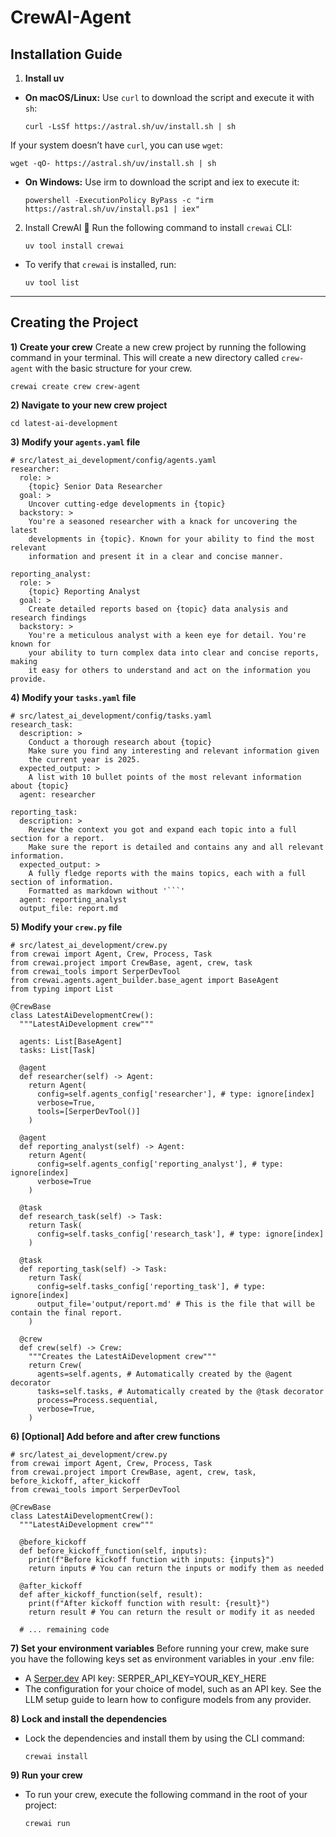 # CrewAI-Agent
## Installation Guide
1) **Install uv**
- **On macOS/Linux:** Use `curl` to download the script and execute it with `sh`:
   ```
   curl -LsSf https://astral.sh/uv/install.sh | sh
   ```
If your system doesn’t have `curl`, you can use `wget`:
   ```
   wget -qO- https://astral.sh/uv/install.sh | sh
   ```
- **On Windows:** Use irm to download the script and iex to execute it:
   ```
   powershell -ExecutionPolicy ByPass -c "irm https://astral.sh/uv/install.ps1 | iex"
   ```

2) Install CrewAI 🚀
   Run the following command to install `crewai` CLI:
   ```
   uv tool install crewai
   ```
- To verify that `crewai` is installed, run:
  ```
  uv tool list
  ```

---

## Creating the Project
**1) Create your crew**
Create a new crew project by running the following command in your terminal. This will create a new directory called `crew-agent` with the basic structure for your crew.
```
crewai create crew crew-agent
```

**2) Navigate to your new crew project**
```
cd latest-ai-development
```

**3) Modify your `agents.yaml` file**
```
# src/latest_ai_development/config/agents.yaml
researcher:
  role: >
    {topic} Senior Data Researcher
  goal: >
    Uncover cutting-edge developments in {topic}
  backstory: >
    You're a seasoned researcher with a knack for uncovering the latest
    developments in {topic}. Known for your ability to find the most relevant
    information and present it in a clear and concise manner.

reporting_analyst:
  role: >
    {topic} Reporting Analyst
  goal: >
    Create detailed reports based on {topic} data analysis and research findings
  backstory: >
    You're a meticulous analyst with a keen eye for detail. You're known for
    your ability to turn complex data into clear and concise reports, making
    it easy for others to understand and act on the information you provide.
```
**4) Modify your `tasks.yaml` file**
```
# src/latest_ai_development/config/tasks.yaml
research_task:
  description: >
    Conduct a thorough research about {topic}
    Make sure you find any interesting and relevant information given
    the current year is 2025.
  expected_output: >
    A list with 10 bullet points of the most relevant information about {topic}
  agent: researcher

reporting_task:
  description: >
    Review the context you got and expand each topic into a full section for a report.
    Make sure the report is detailed and contains any and all relevant information.
  expected_output: >
    A fully fledge reports with the mains topics, each with a full section of information.
    Formatted as markdown without '```'
  agent: reporting_analyst
  output_file: report.md
```
**5) Modify your `crew.py` file**
```
# src/latest_ai_development/crew.py
from crewai import Agent, Crew, Process, Task
from crewai.project import CrewBase, agent, crew, task
from crewai_tools import SerperDevTool
from crewai.agents.agent_builder.base_agent import BaseAgent
from typing import List

@CrewBase
class LatestAiDevelopmentCrew():
  """LatestAiDevelopment crew"""

  agents: List[BaseAgent]
  tasks: List[Task]

  @agent
  def researcher(self) -> Agent:
    return Agent(
      config=self.agents_config['researcher'], # type: ignore[index]
      verbose=True,
      tools=[SerperDevTool()]
    )

  @agent
  def reporting_analyst(self) -> Agent:
    return Agent(
      config=self.agents_config['reporting_analyst'], # type: ignore[index]
      verbose=True
    )

  @task
  def research_task(self) -> Task:
    return Task(
      config=self.tasks_config['research_task'], # type: ignore[index]
    )

  @task
  def reporting_task(self) -> Task:
    return Task(
      config=self.tasks_config['reporting_task'], # type: ignore[index]
      output_file='output/report.md' # This is the file that will be contain the final report.
    )

  @crew
  def crew(self) -> Crew:
    """Creates the LatestAiDevelopment crew"""
    return Crew(
      agents=self.agents, # Automatically created by the @agent decorator
      tasks=self.tasks, # Automatically created by the @task decorator
      process=Process.sequential,
      verbose=True,
    )
```
**6) [Optional] Add before and after crew functions**
```
# src/latest_ai_development/crew.py
from crewai import Agent, Crew, Process, Task
from crewai.project import CrewBase, agent, crew, task, before_kickoff, after_kickoff
from crewai_tools import SerperDevTool

@CrewBase
class LatestAiDevelopmentCrew():
  """LatestAiDevelopment crew"""

  @before_kickoff
  def before_kickoff_function(self, inputs):
    print(f"Before kickoff function with inputs: {inputs}")
    return inputs # You can return the inputs or modify them as needed

  @after_kickoff
  def after_kickoff_function(self, result):
    print(f"After kickoff function with result: {result}")
    return result # You can return the result or modify it as needed

  # ... remaining code
```
**7) Set your environment variables**
Before running your crew, make sure you have the following keys set as environment variables in your .env file:
- A [Serper.dev](https://serper.dev/ "Serper.dev") API key: SERPER_API_KEY=YOUR_KEY_HERE
- The configuration for your choice of model, such as an API key. See the LLM setup guide to learn how to configure models from any provider.

**8) Lock and install the dependencies**

- Lock the dependencies and install them by using the CLI command:
  ```
  crewai install
  ```
**9) Run your crew**
- To run your crew, execute the following command in the root of your project:
  ```
  crewai run
  ```
